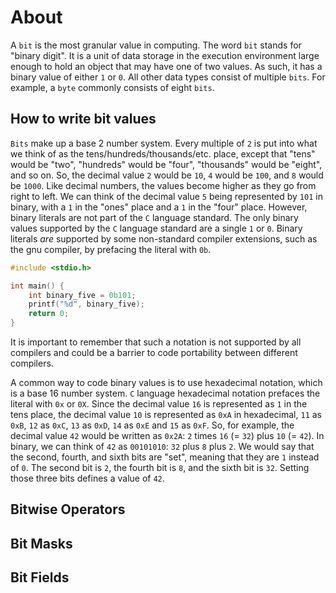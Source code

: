 # About

A `bit` is the most granular value in computing.
The word `bit` stands for "binary digit".
It is a unit of data storage in the execution environment large enough to hold an object that may have one of two values.
As such, it has a binary value of either `1` or `0`.
All other data types consist of multiple `bits`.
For example, a `byte` commonly consists of eight `bits`.

## How to write bit values

`Bits` make up a base 2 number system.
Every multiple of `2` is put into what we think of as the tens/hundreds/thousands/etc. place, except that "tens" would be "two", "hundreds" would be "four", "thousands" would be "eight", and so on.
So, the decimal value `2` would be `10`, `4` would be `100`, and `8` would be `1000`.
Like decimal numbers, the values become higher as they go from right to left.
We can think of the decimal value `5` being represented by `101` in binary, with a `1` in the "ones" place and a `1` in the "four" place.
However, binary literals are not part of the `C` language standard.
The only binary values supported by the `C` language standard are a single `1` or `0`.
Binary literals _are_ supported by some non-standard compiler extensions, such as the gnu compiler, by prefacing the literal with `0b`.

```c
#include <stdio.h>

int main() {
    int binary_five = 0b101;
    printf("%d", binary_five);
    return 0;
}
```

It is important to remember that such a notation is not supported by all compilers and could be a barrier to code portability between different compilers.

A common way to code binary values is to use hexadecimal notation, which is a base 16 number system.
`C` language hexadecimal notation prefaces the literal with `0x` or `0X`.
Since the decimal value `16` is represented as `1` in the tens place, the decimal value `10` is represented as `0xA` in hexadecimal, `11` as `0xB`, `12` as `0xC`, `13` as `0xD`, `14` as `0xE` and `15` as `0xF`.
So, for example, the decimal value `42` would be written as `0x2A`: `2` times `16` (= `32`) plus `10` (= `42`).
In binary, we can think of `42` as `00101010`: `32` plus `8` plus `2`.
We would say that the second, fourth, and sixth bits are "set", meaning that they are `1` instead of `0`.
The second bit is `2`, the fourth bit is `8`, and the sixth bit is `32`.
Setting those three bits defines a value of `42`.

## Bitwise Operators

## Bit Masks

## Bit Fields
